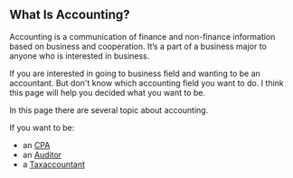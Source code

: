## What Is Accounting?
Accounting is a communication of finance and non-finance information based on business and cooperation. It’s a part of a business major to anyone who is interested in business.

If you are interested in going to business field and wanting to be an accountant. But don't know which accounting field you want to do.
I think this page will help you decided what you want to be.

In this page there are several topic about accounting.

If you want to be:
* an [CPA](CPA.md )
* an [Auditor](AAudit.md)
* a [Taxaccountant](Taxaccounting.md)